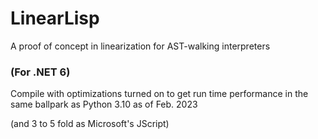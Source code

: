 # LinearLisp
A proof of concept in linearization for AST-walking interpreters

### (For .NET 6)

Compile with optimizations turned on to get run time performance in the same ballpark as Python 3.10 as of Feb. 2023

(and 3 to 5 fold as Microsoft's JScript)
